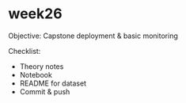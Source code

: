# week26
Objective: Capstone deployment & basic monitoring

Checklist:
- Theory notes
- Notebook
- README for dataset
- Commit & push
